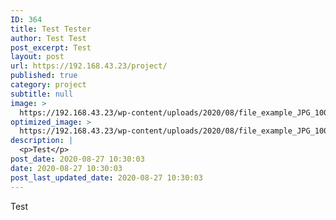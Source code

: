 ```yaml
---
ID: 364
title: Test Tester
author: Test Test
post_excerpt: Test
layout: post
url: https://192.168.43.23/project/
published: true
category: project
subtitle: null
image: >
  https://192.168.43.23/wp-content/uploads/2020/08/file_example_JPG_100kB.jpg
optimized_image: >
  https://192.168.43.23/wp-content/uploads/2020/08/file_example_JPG_100kB-150x150.jpg
description: |
  <p>Test</p>
post_date: 2020-08-27 10:30:03
date: 2020-08-27 10:30:03
post_last_updated_date: 2020-08-27 10:30:03
---
```

<p>Test</p>